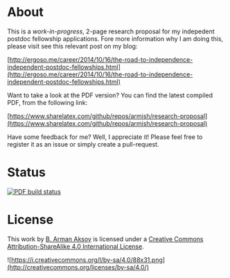 # About
This is a *work-in-progress*, 2-page research proposal for my indepedent postdoc fellowship applications.
Fore more information why I am doing this, please visit see this relevant post on my blog:

[http://ergoso.me/career/2014/10/16/the-road-to-independence-independent-postdoc-fellowships.html](http://ergoso.me/career/2014/10/16/the-road-to-independence-independent-postdoc-fellowships.html)

Want to take a look at the PDF version? You can find the latest compiled PDF, from the following link:

[https://www.sharelatex.com/github/repos/armish/research-proposal](https://www.sharelatex.com/github/repos/armish/research-proposal)

Have some feedback for me? Well, I appreciate it! Please feel free to register it as an issue or simply create a pull-request.

# Status
[![PDF build status](https://www.sharelatex.com/github/repos/armish/research-proposal/builds/latest/badge.svg)](https://www.sharelatex.com/github/repos/armish/research-proposal)

# License
This work by [B. Arman Aksoy](http://arman.aksoy.org) is licensed under a [Creative Commons Attribution-ShareAlike 4.0 International License](http://creativecommons.org/licenses/by-sa/4.0/).

![https://i.creativecommons.org/l/by-sa/4.0/88x31.png](http://creativecommons.org/licenses/by-sa/4.0/)